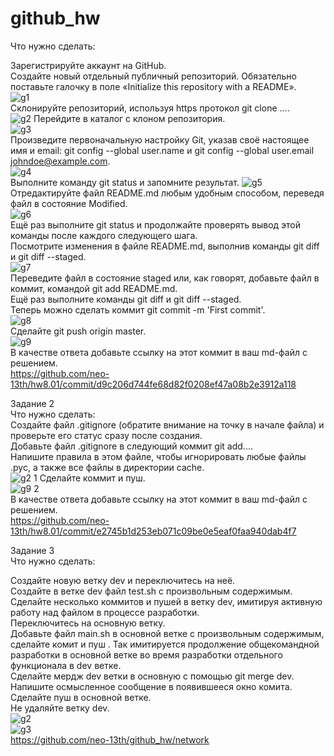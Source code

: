 # github_hw  

Что нужно сделать:

Зарегистрируйте аккаунт на GitHub.  
Создайте новый отдельный публичный репозиторий. Обязательно поставьте галочку в поле «Initialize this repository with a README».  
![g1](https://github.com/neo-13th/github_hw/assets/150372172/097e9d22-9cdf-4a7c-97ca-2b344dcc508e)  
Склонируйте репозиторий, используя https протокол git clone ....  
![g2](https://github.com/neo-13th/github_hw/assets/150372172/0136d61d-433d-4853-9c42-e30ee7d92970)
Перейдите в каталог с клоном репозитория.  
![g3](https://github.com/neo-13th/github_hw/assets/150372172/53b64b37-9b57-4260-984a-0a3b286eea6c)  
Произведите первоначальную настройку Git, указав своё настоящее имя и email: git config --global user.name и git config --global user.email johndoe@example.com.  
![g4](https://github.com/neo-13th/github_hw/assets/150372172/87c65366-b4d7-4909-a623-3c4e74263cff)  
Выполните команду git status и запомните результат.
![g5](https://github.com/neo-13th/github_hw/assets/150372172/363c44f1-4610-4be8-aff9-6e5a1b9467cd)  
Отредактируйте файл README.md любым удобным способом, переведя файл в состояние Modified.  
![g6](https://github.com/neo-13th/github_hw/assets/150372172/7456a43b-136a-4ab6-9140-b676b39a5673)  
Ещё раз выполните git status и продолжайте проверять вывод этой команды после каждого следующего шага.  
Посмотрите изменения в файле README.md, выполнив команды git diff и git diff --staged.  
![g7](https://github.com/neo-13th/github_hw/assets/150372172/ebb4d80e-5a4a-4cc9-b9f9-0a48ff9cc64d)  
Переведите файл в состояние staged или, как говорят, добавьте файл в коммит, командой git add README.md.  
Ещё раз выполните команды git diff и git diff --staged.  
Теперь можно сделать коммит git commit -m 'First commit'.  
![g8](https://github.com/neo-13th/github_hw/assets/150372172/f7edd39f-8b78-461d-ae55-1193389d1df6)  
Сделайте git push origin master.  
![g9](https://github.com/neo-13th/github_hw/assets/150372172/048618f1-4cf3-43e9-978f-af64a785259f)  
В качестве ответа добавьте ссылку на этот коммит в ваш md-файл с решением.  
https://github.com/neo-13th/hw8.01/commit/d9c206d744fe68d82f0208ef47a08b2e3912a118  

Задание 2  
Что нужно сделать:  
Создайте файл .gitignore (обратите внимание на точку в начале файла) и проверьте его статус сразу после создания.  
Добавьте файл .gitignore в следующий коммит git add....  
Напишите правила в этом файле, чтобы игнорировать любые файлы .pyc, а также все файлы в директории cache.  
![g2 1](https://github.com/neo-13th/github_hw/assets/150372172/c74748b8-8177-4e80-97c7-4ef89fd20bad)
Сделайте коммит и пуш.  
![g9 2](https://github.com/neo-13th/github_hw/assets/150372172/4618802c-8579-4542-96b5-c4e076fc34a5)  
В качестве ответа добавьте ссылку на этот коммит в ваш md-файл с решением.  
https://github.com/neo-13th/hw8.01/commit/e2745b1d253eb071c09be0e5eaf0faa940dab4f7  

Задание 3  
Что нужно сделать:  

Создайте новую ветку dev и переключитесь на неё.  
Создайте в ветке dev файл test.sh с произвольным содержимым.  
Сделайте несколько коммитов и пушей в ветку dev, имитируя активную работу над файлом в процессе разработки.  
Переключитесь на основную ветку.  
Добавьте файл main.sh в основной ветке с произвольным содержимым, сделайте комит и пуш . Так имитируется продолжение общекомандной разработки в основной ветке во время разработки отдельного функционала в dev ветке.  
Сделайте мердж dev ветки в основную с помощью git merge dev. Напишите осмысленное сообщение в появившееся окно комита.  
Сделайте пуш в основной ветке.  
Не удаляйте ветку dev.  
![g2](https://github.com/neo-13th/github_hw/assets/150372172/f028f3c9-a803-4bc4-8ba0-2c6cd5aa512f)  
![g3](https://github.com/neo-13th/github_hw/assets/150372172/9698d656-5f06-4eab-9f68-38e0bfe08823)  
https://github.com/neo-13th/github_hw/network  
